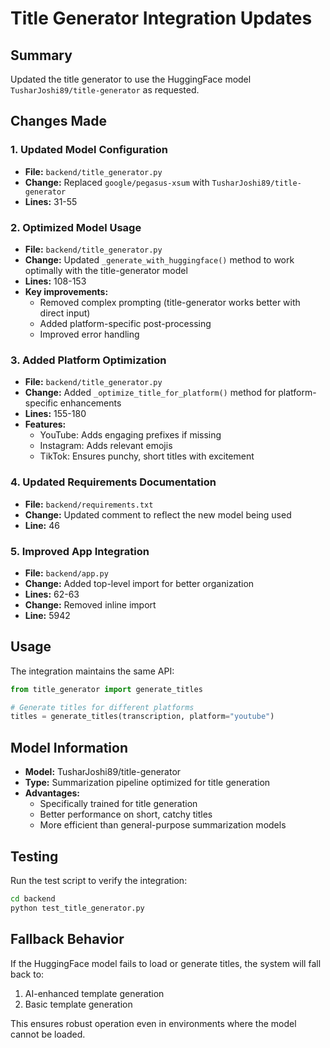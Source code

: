 # Title Generator Integration Updates

## Summary
Updated the title generator to use the HuggingFace model `TusharJoshi89/title-generator` as requested.

## Changes Made

### 1. Updated Model Configuration
- **File:** `backend/title_generator.py`
- **Change:** Replaced `google/pegasus-xsum` with `TusharJoshi89/title-generator`
- **Lines:** 31-55

### 2. Optimized Model Usage
- **File:** `backend/title_generator.py`
- **Change:** Updated `_generate_with_huggingface()` method to work optimally with the title-generator model
- **Lines:** 108-153
- **Key improvements:**
  - Removed complex prompting (title-generator works better with direct input)
  - Added platform-specific post-processing
  - Improved error handling

### 3. Added Platform Optimization
- **File:** `backend/title_generator.py`
- **Change:** Added `_optimize_title_for_platform()` method for platform-specific enhancements
- **Lines:** 155-180
- **Features:**
  - YouTube: Adds engaging prefixes if missing
  - Instagram: Adds relevant emojis
  - TikTok: Ensures punchy, short titles with excitement

### 4. Updated Requirements Documentation
- **File:** `backend/requirements.txt`
- **Change:** Updated comment to reflect the new model being used
- **Line:** 46

### 5. Improved App Integration
- **File:** `backend/app.py`
- **Change:** Added top-level import for better organization
- **Lines:** 62-63
- **Change:** Removed inline import
- **Line:** 5942

## Usage

The integration maintains the same API:

```python
from title_generator import generate_titles

# Generate titles for different platforms
titles = generate_titles(transcription, platform="youtube")
```

## Model Information

- **Model:** TusharJoshi89/title-generator
- **Type:** Summarization pipeline optimized for title generation
- **Advantages:** 
  - Specifically trained for title generation
  - Better performance on short, catchy titles
  - More efficient than general-purpose summarization models

## Testing

Run the test script to verify the integration:

```bash
cd backend
python test_title_generator.py
```

## Fallback Behavior

If the HuggingFace model fails to load or generate titles, the system will fall back to:
1. AI-enhanced template generation
2. Basic template generation

This ensures robust operation even in environments where the model cannot be loaded.